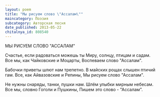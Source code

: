 ```yaml
---
layout: poem
title: "Мы рисуем слово \"Ассалам\""
maincategory: Поэзия
subcategory: Авторская песня
date_published: 2013-05-22
chitalnya_id: 808540
---
```




МЫ РИСУЕМ СЛОВО "АССАЛАМ"

Счастье, если радоваться можешь ты
Миру, солнцу, птицам и садам.
Все мы, как Чайковские и Моцарты,
Воспеваем слово "Ассалам".

Бабочки приветы шлют нам трепетно.
В майских рощах слышен птичий гам.
Все, как Айвазовские и Репины,
Мы рисуем слово "Ассалам".

Не нужны снаряды, танки, пушки нам.
Шлём улыбки мирным небесам.
Все мы, словно Гоголи и Пушкины,
Пишем это слово - "Ассалам".






